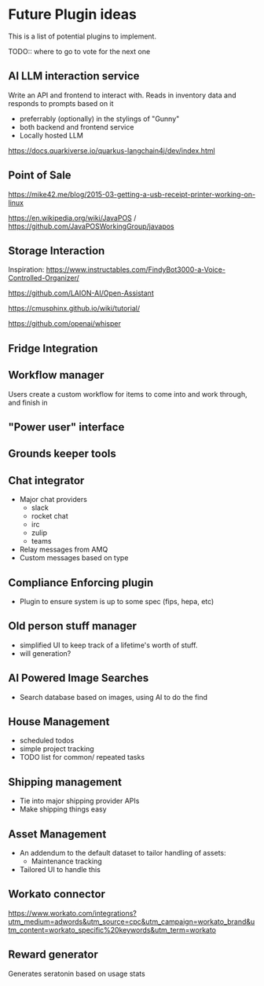 # Future Plugin ideas

This is a list of potential plugins to implement.

TODO:: where to go to vote for the next one

## AI LLM interaction service

Write an API and frontend to interact with. Reads in inventory data and responds to prompts based on it

 - preferrably (optionally) in the stylings of "Gunny"
 - both backend and frontend service
 - Locally hosted LLM

https://docs.quarkiverse.io/quarkus-langchain4j/dev/index.html

## Point of Sale

https://mike42.me/blog/2015-03-getting-a-usb-receipt-printer-working-on-linux

https://en.wikipedia.org/wiki/JavaPOS / https://github.com/JavaPOSWorkingGroup/javapos

## Storage Interaction

Inspiration: https://www.instructables.com/FindyBot3000-a-Voice-Controlled-Organizer/

https://github.com/LAION-AI/Open-Assistant

https://cmusphinx.github.io/wiki/tutorial/

https://github.com/openai/whisper

## Fridge Integration

## Workflow manager

Users create a custom workflow for items to come into and work through, and finish in

## "Power user" interface

## Grounds keeper tools

## Chat integrator

 - Major chat providers
   - slack
   - rocket chat
   - irc
   - zulip
   - teams
 - Relay messages from AMQ
 - Custom messages based on type

## Compliance Enforcing plugin

 - Plugin to ensure system is up to some spec (fips, hepa, etc)


## Old person stuff manager

 - simplified UI to keep track of a lifetime's worth of stuff.
 - will generation?

## AI Powered Image Searches

 - Search database based on images, using AI to do the find

## House Management

 - scheduled todos
 - simple project tracking
 - TODO list for common/ repeated tasks

## Shipping management

 - Tie into major shipping provider APIs
 - Make shipping things easy

## Asset Management

 - An addendum to the default dataset to tailor handling of assets:
   - Maintenance tracking
 - Tailored UI to handle this

## Workato connector

https://www.workato.com/integrations?utm_medium=adwords&utm_source=cpc&utm_campaign=workato_brand&utm_content=workato_specific%20keywords&utm_term=workato

## Reward generator

Generates seratonin based on usage stats

